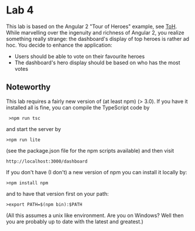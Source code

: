
# Lab 4 
 This lab is based on the Angular 2 "Tour of Heroes" example, see [ToH](https://angular.io/docs/ts/latest/tutorial/).
 While marvelling over the ingenuity and richness of Angular 2, you realize something 
 really strange: the dashboard's display of top heroes is rather ad hoc. You decide to enhance 
 the application:
 
 * Users should be able to vote on their favourite heroes
 * The dashboard's hero display should be based on who has the most votes
  
## Noteworthy
 This lab requires a fairly new version of (at least npm) (> 3.0). If you have it 
 installed all is fine, you can compile the TypeScript code by
 ```
  >npm run tsc
 ```
 and start the server by
 ```
 >npm run lite
 ```

(see the package.json file for the npm scripts available) and then visit 

```
http://localhost:3000/dashboard
```
If you don't have (I don't) a new version of npm you can install it 
locally by:
 ```
 >npm install npm
 ```
and to have that version first on your path:
 ```
 >export PATH=$(npm bin):$PATH
 ```
(All this assumes a unix like environment. Are you on Windows? Well then 
you are probably up to date with the latest and greatest.)
